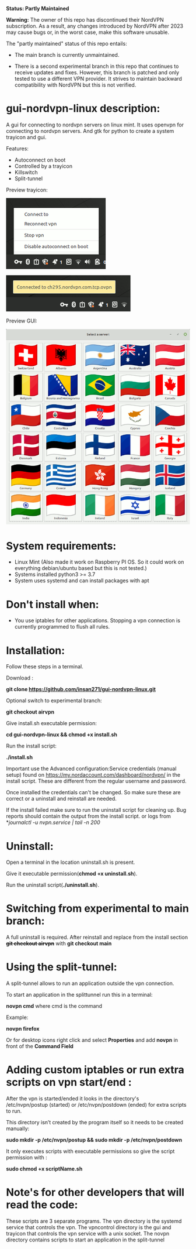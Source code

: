 **Status: Partly Maintained**

**Warning:** The owner of this repo has discontinued their NordVPN subscription. As a result, any changes introduced by NordVPN after 2023 may cause bugs or, in the worst case, make this software unusable.

The "partly maintained" status of this repo entails:

- The main branch is currently unmaintained.

- There is a second experimental branch in this repo that continues to receive updates and fixes.
  However, this branch is patched and only tested to use a different VPN provider. It strives to maintain backward compatibility with NordVPN but this is not verified.

# gui-nordvpn-linux description:

A gui for connecting to nordvpn servers on linux mint.
It uses openvpn for connecting to nordvpn servers. And gtk for python to create a system trayicon and gui.

Features:

- Autoconnect on boot
- Controlled by a trayicon
- Killswitch
- Split-tunnel

Preview trayicon:

![tray](https://github.com/insan271/gui-nordvpn-linux/blob/assets/.preview/tray.png)

![tray2](https://github.com/insan271/gui-nordvpn-linux/blob/assets/.preview/tray2.png)

Preview GUI:

![gui](https://github.com/insan271/gui-nordvpn-linux/blob/assets/.preview/gui.png)

# System requirements:

- Linux Mint (Also made it work on Raspberry PI OS. So it could work on everything debian/ubuntu based but this is not tested.)
- Systems installed python3 >= 3.7
- System uses systemd and can install packages with apt

# Don't install when:

- You use iptables for other applications. Stopping a vpn connection is currently programmed to flush all rules.

# Installation:

Follow these steps in a terminal.

Download :

**git clone https://github.com/insan271/gui-nordvpn-linux.git**

Optional switch to experimental branch:

**git checkout airvpn**

Give install.sh executable permission:

**cd gui-nordvpn-linux && chmod +x install.sh**

Run the install script:

**./install.sh**

Important use the Advanced configuration:Service credentials (manual setup)
found on https://my.nordaccount.com/dashboard/nordvpn/ in the install script. These are different from the regular username and password.

Once installed the credentials can't be changed.
So make sure these are correct or a uninstall and reinstall are needed.

If the install failed make sure to run the uninstall script for cleaning up.
Bug reports should contain the output from the install script.
or logs from **journalctl -u nvpn.service | tail -n 200*

# Uninstall:

Open a terminal in the location uninstall.sh is present.

Give it executable permission(**chmod +x uninstall.sh**).

Run the uninstall script(**./uninstall.sh**).

# Switching from experimental  to main branch:

A full uninstall is required.
After reinstall and replace from the install section **~~git checkout airvpn~~** with **git checkout main**

# Using the split-tunnel:

A split-tunnel allows to run an application outside the vpn connection.

To start an application in the splittunnel run this in a terminal:

**novpn cmd** where cmd is the command

Example:

**novpn firefox**

Or for desktop icons right click and select **Properties**
and add **novpn** in front of the **Command Field**

# Adding custom iptables or run extra scripts on vpn start/end :

After the vpn is started/ended it looks in the directory's  
 /etc/nvpn/postup (started) or /etc/nvpn/postdown (ended) for extra scripts to run.

This directory isn’t created by the program itself so it needs to be created manually:

**sudo mkdir -p /etc/nvpn/postup && sudo mkdir -p /etc/nvpn/postdown**

It only executes scripts with executable permissions so give the script permission with :

**sudo chmod +x
scriptName.sh**

# Note's for other developers that will read the code:

These scripts are 3 separate programs.
The vpn directory is the systemd service that controls the vpn.
The vpncontrol directory is the gui and trayicon that controls the vpn service with a unix socket.
The novpn directory contains scripts to start an application in the split-tunnel

